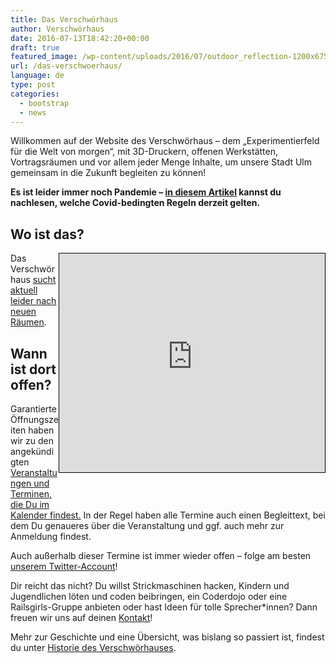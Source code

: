 ```yaml
---
title: Das Verschwörhaus
author: Verschwörhaus
date: 2016-07-13T18:42:20+00:00
draft: true
featured_image: /wp-content/uploads/2016/07/outdoor_reflection-1200x675.jpg
url: /das-verschwoerhaus/
language: de
type: post
categories:
  - bootstrap
  - news
---
```

Willkommen auf der Website des Verschwörhaus – dem „Experimentierfeld für die Welt von morgen“, mit 3D-Druckern, offenen Werkstätten, Vortragsräumen und vor allem jeder Menge Inhalte, um unsere Stadt Ulm gemeinsam in die Zukunft begleiten zu können!

**Es ist leider immer noch Pandemie – [in diesem Artikel](/was-in-welcher-inzidenzstufe-gilt-ab-juli-2021/) kannst du nachlesen, welche Covid-bedingten Regeln derzeit gelten.**

<!--more-->

## Wo ist das?

<iframe width="425" height="350" frameborder="0" scrolling="no" marginheight="0" marginwidth="0" src="https://www.openstreetmap.org/export/embed.html?bbox=9.950566291809084%2C48.37711928442904%2C10.034680366516115%2C48.41251072575901&amp;layer=mapnik&amp;marker=48.394818082390145%2C9.992623329162598" style="border: 1px solid black; float: right; margin-bottom: 50px;"></iframe>

Das Verschwörhaus [sucht aktuell leider nach neuen Räumen](/umzug/).

## Wann ist dort offen?

Garantierte Öffnungszeiten haben wir zu den angekündigten [Veranstaltungen und Terminen, die Du im Kalender findest.](/termine-und-oeffnungszeiten/) In der Regel haben alle Termine auch einen Begleittext, bei dem Du genaueres über die Veranstaltung und ggf. auch mehr zur Anmeldung findest.

Auch außerhalb dieser Termine ist immer wieder offen – folge am besten [unserem Twitter-Account](https://twitter.com/verschwoerhaus)!

Dir reicht das nicht? Du willst Strickmaschinen hacken, Kindern und Jugendlichen löten und coden beibringen, ein Coderdojo oder eine Railsgirls-Gruppe anbieten oder hast Ideen für tolle Sprecher*innen? Dann freuen wir uns auf deinen [Kontakt](/kontakt/)!

Mehr zur Geschichte und eine Übersicht, was bislang so passiert ist, findest du unter [Historie des Verschwörhauses](/geschichte/).
